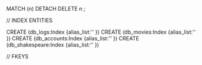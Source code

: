 MATCH (n) DETACH DELETE n ;

// INDEX ENTITIES 

CREATE (db_logs:Index {alias_list:'' })
CREATE (db_movies:Index {alias_list:'' })
CREATE (db_accounts:Index {alias_list:'' })
CREATE (db_shakespeare:Index {alias_list:'' })

// FKEYS 


